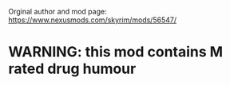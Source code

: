 Orginal author and mod page: https://www.nexusmods.com/skyrim/mods/56547/

<h1>WARNING: this mod contains M rated drug humour</h1>
